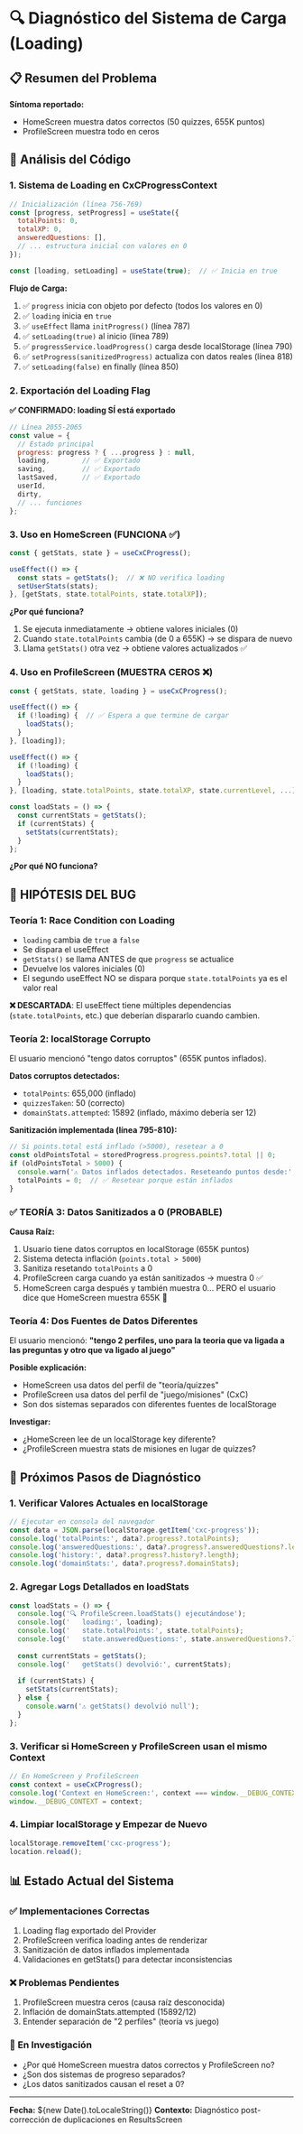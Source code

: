 # 🔍 Diagnóstico del Sistema de Carga (Loading)

## 📋 Resumen del Problema

**Síntoma reportado:**
- HomeScreen muestra datos correctos (50 quizzes, 655K puntos)
- ProfileScreen muestra todo en ceros

## 🔎 Análisis del Código

### 1. Sistema de Loading en CxCProgressContext

```javascript
// Inicialización (línea 756-769)
const [progress, setProgress] = useState({
  totalPoints: 0,
  totalXP: 0,
  answeredQuestions: [],
  // ... estructura inicial con valores en 0
});

const [loading, setLoading] = useState(true);  // ✅ Inicia en true
```

**Flujo de Carga:**
1. ✅ `progress` inicia con objeto por defecto (todos los valores en 0)
2. ✅ `loading` inicia en `true`
3. ✅ `useEffect` llama `initProgress()` (línea 787)
4. ✅ `setLoading(true)` al inicio (línea 789)
5. ✅ `progressService.loadProgress()` carga desde localStorage (línea 790)
6. ✅ `setProgress(sanitizedProgress)` actualiza con datos reales (línea 818)
7. ✅ `setLoading(false)` en finally (línea 850)

### 2. Exportación del Loading Flag

**✅ CONFIRMADO: loading SÍ está exportado**

```javascript
// Línea 2055-2065
const value = {
  // Estado principal
  progress: progress ? { ...progress } : null,
  loading,        // ✅ Exportado
  saving,         // ✅ Exportado
  lastSaved,      // ✅ Exportado
  userId,
  dirty,
  // ... funciones
};
```

### 3. Uso en HomeScreen (FUNCIONA ✅)

```javascript
const { getStats, state } = useCxCProgress();

useEffect(() => {
  const stats = getStats();  // ❌ NO verifica loading
  setUserStats(stats);
}, [getStats, state.totalPoints, state.totalXP]);
```

**¿Por qué funciona?**
1. Se ejecuta inmediatamente → obtiene valores iniciales (0)
2. Cuando `state.totalPoints` cambia (de 0 a 655K) → se dispara de nuevo
3. Llama `getStats()` otra vez → obtiene valores actualizados ✅

### 4. Uso en ProfileScreen (MUESTRA CEROS ❌)

```javascript
const { getStats, state, loading } = useCxCProgress();

useEffect(() => {
  if (!loading) {  // ✅ Espera a que termine de cargar
    loadStats();
  }
}, [loading]);

useEffect(() => {
  if (!loading) {
    loadStats();
  }
}, [loading, state.totalPoints, state.totalXP, state.currentLevel, ...]);

const loadStats = () => {
  const currentStats = getStats();
  if (currentStats) {
    setStats(currentStats);
  }
};
```

**¿Por qué NO funciona?**

## 🐛 HIPÓTESIS DEL BUG

### Teoría 1: Race Condition con Loading
- `loading` cambia de `true` a `false`
- Se dispara el useEffect
- `getStats()` se llama ANTES de que `progress` se actualice
- Devuelve los valores iniciales (0)
- El segundo useEffect NO se dispara porque `state.totalPoints` ya es el valor real

**❌ DESCARTADA**: El useEffect tiene múltiples dependencias (`state.totalPoints`, etc.) que deberían dispararlo cuando cambien.

### Teoría 2: localStorage Corrupto
El usuario mencionó "tengo datos corruptos" (655K puntos inflados).

**Datos corruptos detectados:**
- `totalPoints`: 655,000 (inflado)
- `quizzesTaken`: 50 (correcto)
- `domainStats.attempted`: 15892 (inflado, máximo debería ser 12)

**Sanitización implementada (línea 795-810):**
```javascript
// Si points.total está inflado (>5000), resetear a 0
const oldPointsTotal = storedProgress.progress.points?.total || 0;
if (oldPointsTotal > 5000) {
  console.warn('⚠️ Datos inflados detectados. Reseteando puntos desde:', oldPointsTotal);
  totalPoints = 0;  // ✅ Resetear porque están inflados
}
```

### ✅ TEORÍA 3: Datos Sanitizados a 0 (PROBABLE)

**Causa Raíz:**
1. Usuario tiene datos corruptos en localStorage (655K puntos)
2. Sistema detecta inflación (`points.total > 5000`)
3. Sanitiza resetando `totalPoints` a 0
4. ProfileScreen carga cuando ya están sanitizados → muestra 0 ✅
5. HomeScreen carga después y también muestra 0... PERO el usuario dice que HomeScreen muestra 655K 🤔

### Teoría 4: Dos Fuentes de Datos Diferentes

El usuario mencionó: **"tengo 2 perfiles, uno para la teoria que va ligada a las preguntas y otro que va ligado al juego"**

**Posible explicación:**
- HomeScreen usa datos del perfil de "teoría/quizzes"
- ProfileScreen usa datos del perfil de "juego/misiones" (CxC)
- Son dos sistemas separados con diferentes fuentes de localStorage

**Investigar:**
- ¿HomeScreen lee de un localStorage key diferente?
- ¿ProfileScreen muestra stats de misiones en lugar de quizzes?

## 🔧 Próximos Pasos de Diagnóstico

### 1. Verificar Valores Actuales en localStorage
```javascript
// Ejecutar en consola del navegador
const data = JSON.parse(localStorage.getItem('cxc-progress'));
console.log('totalPoints:', data?.progress?.totalPoints);
console.log('answeredQuestions:', data?.progress?.answeredQuestions?.length);
console.log('history:', data?.progress?.history?.length);
console.log('domainStats:', data?.progress?.domainStats);
```

### 2. Agregar Logs Detallados en loadStats
```javascript
const loadStats = () => {
  console.log('🔍 ProfileScreen.loadStats() ejecutándose');
  console.log('   loading:', loading);
  console.log('   state.totalPoints:', state.totalPoints);
  console.log('   state.answeredQuestions:', state.answeredQuestions?.length);
  
  const currentStats = getStats();
  console.log('   getStats() devolvió:', currentStats);
  
  if (currentStats) {
    setStats(currentStats);
  } else {
    console.warn('⚠️ getStats() devolvió null');
  }
};
```

### 3. Verificar si HomeScreen y ProfileScreen usan el mismo Context
```javascript
// En HomeScreen y ProfileScreen
const context = useCxCProgress();
console.log('Context en HomeScreen:', context === window.__DEBUG_CONTEXT);
window.__DEBUG_CONTEXT = context;
```

### 4. Limpiar localStorage y Empezar de Nuevo
```javascript
localStorage.removeItem('cxc-progress');
location.reload();
```

## 📊 Estado Actual del Sistema

### ✅ Implementaciones Correctas
1. Loading flag exportado del Provider
2. ProfileScreen verifica loading antes de renderizar
3. Sanitización de datos inflados implementada
4. Validaciones en getStats() para detectar inconsistencias

### ❌ Problemas Pendientes
1. ProfileScreen muestra ceros (causa raíz desconocida)
2. Inflación de domainStats.attempted (15892/12)
3. Entender separación de "2 perfiles" (teoría vs juego)

### 🔄 En Investigación
- ¿Por qué HomeScreen muestra datos correctos y ProfileScreen no?
- ¿Son dos sistemas de progreso separados?
- ¿Los datos sanitizados causan el reset a 0?

---

**Fecha:** ${new Date().toLocaleString()}
**Contexto:** Diagnóstico post-corrección de duplicaciones en ResultsScreen
